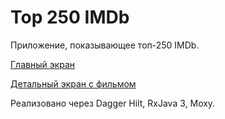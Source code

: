 # Top 250 IMDb

Приложение, показывающее топ-250 IMDb.

[Главный экран](https://drive.google.com/file/d/1LSEWh-hSzH9b0MZERlgCEXAzNjZP92Lj/view?usp=sharing)


[Детальный экран с фильмом](https://drive.google.com/file/d/1nh3T4fy2neUmHrxOAhlXKOgDaqn9Dlux/view?usp=sharing)

Реализовано через Dagger Hilt, RxJava 3, Moxy.

